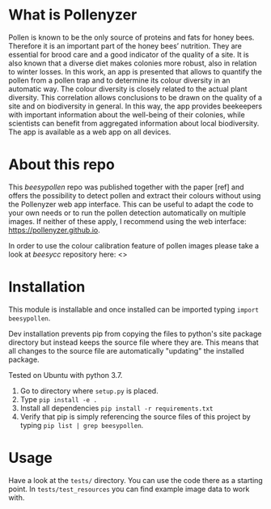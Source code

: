 # What is Pollenyzer

Pollen is known to be the only source of proteins and fats for honey bees. Therefore it is an important part of the honey bees’ nutrition. They are essential for brood care and a good indicator of the quality of a site. It is also known that a diverse diet makes colonies more robust, also in relation to winter losses. In this work, an app is presented that allows to quantify the pollen from a pollen trap and to determine its colour diversity in an automatic way. The colour diversity is closely related to the actual plant diversity. This correlation allows conclusions to be drawn on the quality of a site and on biodiversity in general. In this way, the app provides beekeepers with important information about the well-being of their colonies, while scientists can benefit from aggregated information about local biodiversity. The app is available as a web app on all devices.

# About this repo
This *beesypollen* repo was published together with the paper [ref] and offers the possibility to detect pollen and extract their colours without using the Pollenyzer web app interface. This can be useful to adapt the code to your own needs or to run the pollen detection automatically on multiple images. If neither of these apply, I recommend using the web interface: <https://pollenyzer.github.io>.

In order to use the colour calibration feature of pollen images please take a look at *beesycc* repository here: <>

# Installation

This module is installable and once installed can be imported typing `import beesypollen`.

Dev installation prevents pip from copying the files to python's site package directory but instead keeps the source file where they are. This means that all changes to the source file are automatically "updating" the installed package.

Tested on Ubuntu with python 3.7.

1) Go to directory where `setup.py` is placed.
2) Type `pip install -e .`
3) Install all dependencies `pip install -r requirements.txt`
3) Verify that pip is simply referencing the source files of this project by typing `pip list | grep beesypollen`.


# Usage

Have a look at the `tests/` directory. You can use the code there as a starting point. In `tests/test_resources` you can find example image data to work with.
